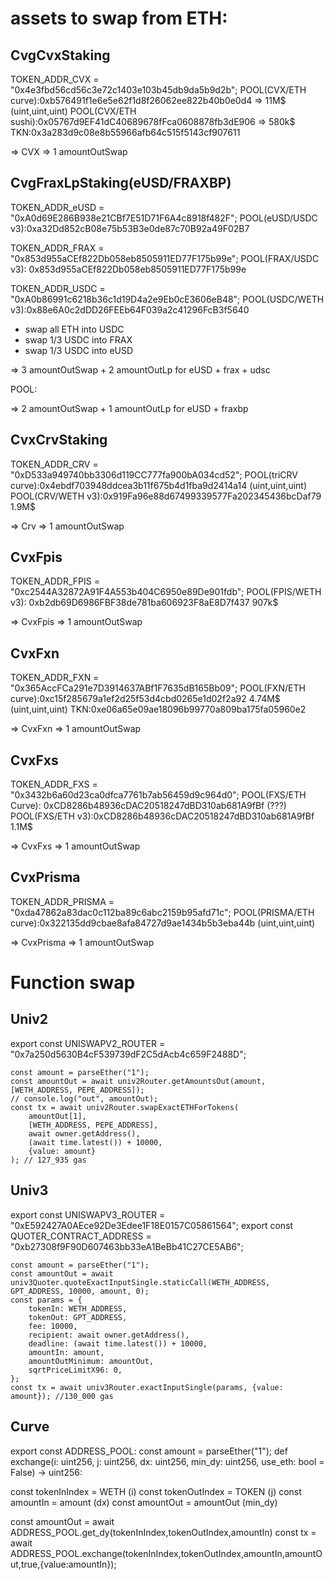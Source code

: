 # assets to swap from ETH:

## CvgCvxStaking

TOKEN_ADDR_CVX = "0x4e3fbd56cd56c3e72c1403e103b45db9da5b9d2b";
POOL(CVX/ETH curve):0xb576491f1e6e5e62f1d8f26062ee822b40b0e0d4 => 11M$ (uint,uint,uint)
POOL(CVX/ETH sushi):0x05767d9EF41dC40689678fFca0608878fb3dE906 => 580k$
TKN:0x3a283d9c08e8b55966afb64c515f5143cf907611

=> CVX => 1 amountOutSwap

## CvgFraxLpStaking(eUSD/FRAXBP)

TOKEN_ADDR_eUSD = "0xA0d69E286B938e21CBf7E51D71F6A4c8918f482F";
POOL(eUSD/USDC v3):0xa32Dd852cB08e75b53B3e0de87c70B92a49F02B7

TOKEN_ADDR_FRAX = "0x853d955aCEf822Db058eb8505911ED77F175b99e";
POOL(FRAX/USDC v3): 0x853d955aCEf822Db058eb8505911ED77F175b99e

TOKEN_ADDR_USDC = "0xA0b86991c6218b36c1d19D4a2e9Eb0cE3606eB48";
POOL(USDC/WETH v3):0x88e6A0c2dDD26FEEb64F039a2c41296FcB3f5640

- swap all ETH into USDC
- swap 1/3 USDC into FRAX
- swap 1/3 USDC into eUSD

=> 3 amountOutSwap + 2 amountOutLp for eUSD + frax + udsc

POOL:

=> 2 amountOutSwap + 1 amountOutLp for eUSD + fraxbp

## CvxCrvStaking

TOKEN_ADDR_CRV = "0xD533a949740bb3306d119CC777fa900bA034cd52";
POOL(triCRV curve):0x4ebdf703948ddcea3b11f675b4d1fba9d2414a14 (uint,uint,uint)
POOL(CRV/WETH v3):0x919Fa96e88d67499339577Fa202345436bcDaf79 1.9M$

=> Crv => 1 amountOutSwap

## CvxFpis

TOKEN_ADDR_FPIS = "0xc2544A32872A91F4A553b404C6950e89De901fdb";
POOL(FPIS/WETH v3): 0xb2db69D6986FBF38de781ba606923F8aE8D7f437 907k$

=> CvxFpis => 1 amountOutSwap

## CvxFxn

TOKEN_ADDR_FXN = "0x365AccFCa291e7D3914637ABf1F7635dB165Bb09";
POOL(FXN/ETH curve):0xc15f285679a1ef2d25f53d4cbd0265e1d02f2a92 4.74M$ (uint,uint,uint)
TKN:0xe06a65e09ae18096b99770a809ba175fa05960e2

=> CvxFxn => 1 amountOutSwap

## CvxFxs

TOKEN_ADDR_FXS = "0x3432b6a60d23ca0dfca7761b7ab56459d9c964d0";
POOL(FXS/ETH Curve): 0xCD8286b48936cDAC20518247dBD310ab681A9fBf (???)
POOL(FXS/ETH v3):0xCD8286b48936cDAC20518247dBD310ab681A9fBf 1.1M$

=> CvxFxs => 1 amountOutSwap

## CvxPrisma

TOKEN_ADDR_PRISMA = "0xda47862a83dac0c112ba89c6abc2159b95afd71c";
POOL(PRISMA/ETH curve):0x322135dd9cbae8afa84727d9ae1434b5b3eba44b (uint,uint,uint)

=> CvxPrisma => 1 amountOutSwap

# Function swap

## Univ2

export const UNISWAPV2_ROUTER = "0x7a250d5630B4cF539739dF2C5dAcb4c659F2488D";

```
const amount = parseEther("1");
const amountOut = await univ2Router.getAmountsOut(amount, [WETH_ADDRESS, PEPE_ADDRESS]);
// console.log("out", amountOut);
const tx = await univ2Router.swapExactETHForTokens(
    amountOut[1],
    [WETH_ADDRESS, PEPE_ADDRESS],
    await owner.getAddress(),
    (await time.latest()) + 10000,
    {value: amount}
); // 127_935 gas
```

## Univ3

export const UNISWAPV3_ROUTER = "0xE592427A0AEce92De3Edee1F18E0157C05861564";
export const QUOTER_CONTRACT_ADDRESS = "0xb27308f9F90D607463bb33eA1BeBb41C27CE5AB6";

```
const amount = parseEther("1");
const amountOut = await univ3Quoter.quoteExactInputSingle.staticCall(WETH_ADDRESS, GPT_ADDRESS, 10000, amount, 0);
const params = {
    tokenIn: WETH_ADDRESS,
    tokenOut: GPT_ADDRESS,
    fee: 10000,
    recipient: await owner.getAddress(),
    deadline: (await time.latest()) + 10000,
    amountIn: amount,
    amountOutMinimum: amountOut,
    sqrtPriceLimitX96: 0,
};
const tx = await univ3Router.exactInputSingle(params, {value: amount}); //130_000 gas
```

## Curve

export const ADDRESS_POOL:
const amount = parseEther("1");
def exchange(i: uint256, j: uint256, dx: uint256, min_dy: uint256, use_eth: bool = False) -> uint256:

const tokenInIndex = WETH (i)
const tokenOutIndex = TOKEN (j)
const amountIn = amount (dx)
const amountOut = amountOut (min_dy)

const amountOut = await ADDRESS_POOL.get_dy(tokenInIndex,tokenOutIndex,amountIn)
const tx = await ADDRESS_POOL.exchange(tokenInIndex,tokenOutIndex,amountIn,amountOut,true,{value:amountIn});
